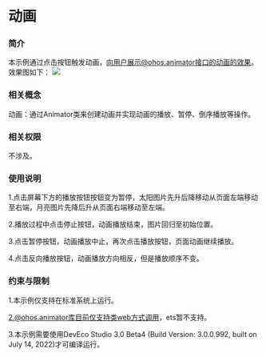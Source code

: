 # 动画

### 简介

本示例通过点击按钮触发动画，向用户展示@ohos.animator接口的动画的效果。效果图如下：
![](screenshots/device/main.gif)

### 相关概念

动画：通过Animator类来创建动画并实现动画的播放、暂停、倒序播放等操作。

### 相关权限

不涉及。

### 使用说明

1.点击屏幕下方的播放按钮按钮变为暂停，太阳图片先升后降移动从页面左端移动至右端，月亮图片先降后升从页面右端移动至左端。

2.播放过程中点击停止按钮，动画播放结束，图片回归至初始位置。

3.点击暂停按钮，动画播放中止，再次点击播放按钮，页面动画继续播放。

4.点击反向播放按钮，动画播放方向相反，但是播放顺序不变。

### 约束与限制

1.本示例仅支持在标准系统上运行。

2.@ohos.animator库目前仅支持类web方式调用，ets暂不支持。

3.本示例需要使用DevEco Studio 3.0 Beta4 (Build Version: 3.0.0.992, built on July 14, 2022)才可编译运行。